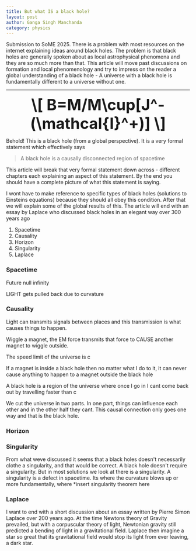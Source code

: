 ```yaml
---
title: But what IS a black hole?
layout: post
author: Ganga Singh Manchanda
category: physics
---
```


Submission to SoME 2025.
There is a problem with most resources on the internet explaining ideas around black holes. The problem is that black holes are generally spoken about as local astrophysical phenomena and they are so much more than that. This article will move past discussions on formation and local phenomenology and try to impress on the reader a global understanding of a black hole - A universe with a black hole is fundamentally different to a universe without one.

---

<div style="text-align: center; font-size: 3em; font-weight: bold;">
  \[ B=M/M\cup[J^-(\mathcal{I}^+)] \]
</div>

Behold! This is a black hole (from a global perspective). It is a very formal statement which effectively says
> A black hole is a causally disconnected region of spacetime

This article will break that very formal statement down across - different chapters each explaining an aspect of this statement. By the end you should have a complete picture of what this statement is saying.

I wont have to make reference to specific types of black holes (solutions to Einsteins equations) because they should all obey this condition. After that we will explain some of the global results of this. The article will end with an essay by Laplace who discussed black holes in an elegant way over 300 years ago

1. Spacetime
2. Causality
4. Horizon
5. Singularity
6. Laplace

### Spacetime

Future null infinity


LIGHT gets pulled back due to curvature

### Causality

Light can transmits signals between places and this transmission is what causes things to happen.

Wiggle a magnet, the EM force transmits that force to CAUSE another magnet to wiggle outside.

The speed limit of the universe is c

If a magnet is inside a black hole then no matter what I do to it, it can never cause anything to happen to a magnet outside the black hole

A black hole is a region of the universe where once I go in I cant come back out by travelling faster than c

We cut the universe in two parts. In one part, things can influence each other and in the other half they cant. This causal connection only goes one way and that is the black hole. 

### Horizon


### Singularity

From what weve discussed it seems that a black holes doesn't necessarily clothe a singularity, and that would be correct. A black hole doesn't require a singularity. But in most solutions we look at there is a singularity. A singularity is a defect in spacetime. Its where the curvature blows up or more fundamentally, where *insert singularity theorem here

### Laplace

I want to end with a short discussion about an essay written by Pierre Simon Laplace over 200 years ago. At the time Newtons theory of Gravity prevailed, but with a corpuscular theory of light, Newtonian gravity still predicted a bending of light in a gravitational field. Laplace then imagine a star so great that its gravitational field would stop its light from ever leaving, a dark star. 
